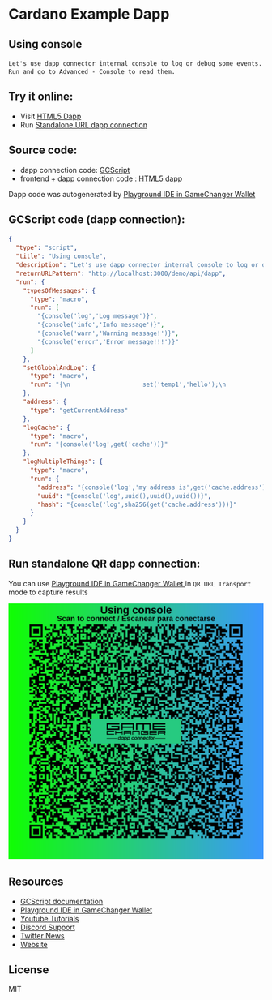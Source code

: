 
# Cardano Example Dapp

## **Using console**

    Let's use dapp connector internal console to log or debug some events. Run and go to Advanced - Console to read them.


## Try it online: 

-  Visit [HTML5 Dapp](https://raw.githubusercontent.com/GameChangerFinance/gamechanger.wallet/main/examples/Using%20console.html)
-  Run [Standalone URL dapp connection](https://beta-wallet.gamechanger.finance/api/2/run/1-H4sIAAAAAAAAA42SwW7bMAyGX0XVxQngxmmK7ZCegqwYBqTbUKzYYetBsVhLgCwaktwtMPLuo2ynSZoYmS-Cxe8nf5FseNhUwOfc505Xgac86GDixZPXtmA5Wo_0n3IJHaLRUnQFIfGs9sCkqKqIWcgDOqZtAGeF2SlZQGawYBSSsK4L5rEEBq9gg5-wx9oyYSUrMHIL-SpsDpJds-Ve7UBIFhSUE3LhINTOPj2uvosQC5EVFUI1zzKDuTAKfZjfTqfTTEKJmah0Fv1FYU1s077Wf3t5AO9FAX53RWlKkTvcgb940_sfJeQ-SZMVvaHsVMl4S9we0PYFifhCxxDyRzhLyE86Yld76uo9Bs6hI-4-nm_UVcs9b1PuIXw2uBZmYSUZGnLPm9-WnflIPkoClNUN1VBgDCbjuwvoLElvZrdD2HGTiigqWoPJ-KKka9uBZtJZu6zsuvleOfsPZd_gI6nS_hOC_4rh_q_2IWZh59N0y0dKRLnexPHdvcVOFVtOExNSOhrjwaSo9rJ2jvZ_0ccIo_YtRa5geKJnOp1HBdnd9hkeahN0ZeCHoh0bXO1m7-lkycsN64NM-8Mqk_66rZbyutbyVB5vR-Pjo8WV8OoU90rMPnwcnS0S30TfP-as2XyeBAAA)

## Source code:

- dapp connection code: [GCScript](Using%20console.gcscript)
- frontend + dapp connection code : [HTML5 dapp](Using%20console.html)

Dapp code was autogenerated by [Playground IDE in GameChanger Wallet ](https://beta-wallet.gamechanger.finance/playground)

## GCScript code (dapp connection):
```json
{
  "type": "script",
  "title": "Using console",
  "description": "Let's use dapp connector internal console to log or debug some events. Run and go to Advanced - Console to read them.",
  "returnURLPattern": "http://localhost:3000/demo/api/dapp",
  "run": {
    "typesOfMessages": {
      "type": "macro",
      "run": [
        "{console('log','Log message')}",
        "{console('info','Info message')}",
        "{console('warn','Warning message!')}",
        "{console('error','Error message!!!')}"
      ]
    },
    "setGlobalAndLog": {
      "type": "macro",
      "run": "{\n                    set('temp1','hello');\n                    set('temp2',123);\n                    console('log',get('global'));\n                    console('info',get('global.temp1'));\n                    console('warn',get('global.temp2'));\n                    console('error',get('global.thisDoesNotExist')); \n                    return('goodbye!');         \n                }"
    },
    "address": {
      "type": "getCurrentAddress"
    },
    "logCache": {
      "type": "macro",
      "run": "{console('log',get('cache'))}"
    },
    "logMultipleThings": {
      "type": "macro",
      "run": {
        "address": "{console('log','my address is',get('cache.address'))}",
        "uuid": "{console('log',uuid(),uuid(),uuid())}",
        "hash": "{console('log',sha256(get('cache.address')))}"
      }
    }
  }
}
```

## Run standalone QR dapp connection: 

You can use [Playground IDE in GameChanger Wallet ](https://beta-wallet.gamechanger.finance/playground) in `QR URL Transport` mode to capture results

[![QR URL Transport](Using%20console.png)](https://beta-wallet.gamechanger.finance/api/2/run/1-H4sIAAAAAAAAA42SwW7bMAyGX0XVxQngxmmK7ZCegqwYBqTbUKzYYetBsVhLgCwaktwtMPLuo2ynSZoYmS-Cxe8nf5FseNhUwOfc505Xgac86GDixZPXtmA5Wo_0n3IJHaLRUnQFIfGs9sCkqKqIWcgDOqZtAGeF2SlZQGawYBSSsK4L5rEEBq9gg5-wx9oyYSUrMHIL-SpsDpJds-Ve7UBIFhSUE3LhINTOPj2uvosQC5EVFUI1zzKDuTAKfZjfTqfTTEKJmah0Fv1FYU1s077Wf3t5AO9FAX53RWlKkTvcgb940_sfJeQ-SZMVvaHsVMl4S9we0PYFifhCxxDyRzhLyE86Yld76uo9Bs6hI-4-nm_UVcs9b1PuIXw2uBZmYSUZGnLPm9-WnflIPkoClNUN1VBgDCbjuwvoLElvZrdD2HGTiigqWoPJ-KKka9uBZtJZu6zsuvleOfsPZd_gI6nS_hOC_4rh_q_2IWZh59N0y0dKRLnexPHdvcVOFVtOExNSOhrjwaSo9rJ2jvZ_0ccIo_YtRa5geKJnOp1HBdnd9hkeahN0ZeCHoh0bXO1m7-lkycsN64NM-8Mqk_66rZbyutbyVB5vR-Pjo8WV8OoU90rMPnwcnS0S30TfP-as2XyeBAAA)

## Resources
- [GCScript documentation](https://beta-wallet.gamechanger.finance/doc/api/v2/api.html)
- [Playground IDE in GameChanger Wallet ](https://beta-wallet.gamechanger.finance/playground)
- [Youtube Tutorials](https://www.youtube.com/@gamechanger.finance)
- [Discord Support](https://discord.gg/vpbfyRaDKG)
- [Twitter News](https://twitter.com/GameChangerOk)
- [Website](https://gamechanger.finance)

## License
MIT 
    
